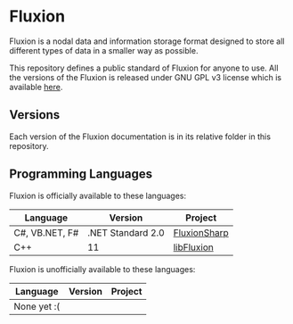 # Fluxion

Fluxion is a nodal data and information storage format designed to store all different types of data in a smaller way as possible.

This repository defines a public standard of Fluxion for anyone to use. All the versions of the Fluxion is
released under GNU GPL v3 license which is available [here](./LICENSE).

## Versions

Each version of the Fluxion documentation is in its relative folder in this repository.

## Programming Languages

Fluxion is officially available to these languages:

| Language          | Version           | Project                                                 |
|-------------------|-------------------|---------------------------------------------------------|
| C#, VB.NET, F#    | .NET Standard 2.0 | [FluxionSharp](https://github.com/haltroy/FluxionSharp) |
| C++               | 11                | [libFluxion](https://github.com/haltroy/libFluxion)     |

Fluxion is unofficially available to these languages:

| Language    | Version | Project |
|-------------|---------|---------|
| None yet :( |         |         |
